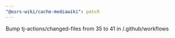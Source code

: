 ```yaml
---
"@osrs-wiki/cache-mediawiki": patch
---
```


Bump tj-actions/changed-files from 35 to 41 in /.github/workflows
